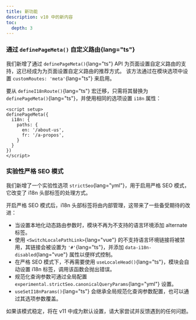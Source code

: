 ```yaml
---
title: 新功能
description: v10 中的新内容
toc:
  depth: 3
---
```



### 通过 `definePageMeta()` 自定义路由{lang="ts"}
我们新增了通过 `definePageMeta()`{lang="ts"} API 为页面设置自定义路由的支持，这已经成为为页面设置自定义路由的推荐方式。
该方法通过在模块选项中设置 `customRoutes: 'meta'`{lang="ts"} 来启用。

要从 `defineI18nRoute()`{lang="ts"} 宏迁移，只需将其替换为 `definePageMeta()`{lang="ts"}，并使用相同的选项设置 `i18n` 属性：
```vue [pages/about.vue]
<script setup>
definePageMeta({
  i18n: {
    paths: {
      en: '/about-us',
      fr: '/a-propos',
    }
  }
})
</script>
```

### 实验性严格 SEO 模式
我们新增了一个实验性选项 `strictSeo`{lang="yml"}，用于启用严格 SEO 模式，它改变了 i18n 头部标签的处理方式。

开启严格 SEO 模式后，i18n 头部标签将由内部管理，这带来了一些备受期待的改进：
* 当设置本地化动态路由参数时，模块不再为不支持的语言环境添加 alternate 标签。
* 使用 `<SwitchLocalePathLink>`{lang="vue"} 的不支持语言环境链接将被禁用，其链接会被设置为 `'#'`{lang="ts"}，并添加 `data-i18n-disabled`{lang="vue"} 属性以便样式控制。
* 在严格 SEO 模式下，不再需要使用 `useLocaleHead()`{lang="ts"}，模块会自动设置 i18n 标签，调用该函数会抛出错误。
* 规范化查询参数可通过全局配置 `experimental.strictSeo.canonicalQueryParams`{lang="yml"} 设置。
* `useSetI18nParams()`{lang="ts"} 会继承全局规范化查询参数配置，也可以通过其选项参数覆盖。

如果该模式稳定，将在 v11 中成为默认设置，请大家尝试并反馈遇到的任何问题。
